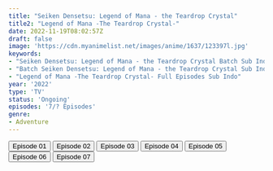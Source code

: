 ```yaml
---
title: "Seiken Densetsu: Legend of Mana - the Teardrop Crystal"
title2: "Legend of Mana -The Teardrop Crystal-"
date: 2022-11-19T08:02:57Z
draft: false
image: 'https://cdn.myanimelist.net/images/anime/1637/123397l.jpg'
keywords:
- "Seiken Densetsu: Legend of Mana - the Teardrop Crystal Batch Sub Indo"
- "Batch Seiken Densetsu: Legend of Mana - the Teardrop Crystal Sub Indo"
- "Legend of Mana -The Teardrop Crystal- Full Episodes Sub Indo"
year: '2022'
type: 'TV'
status: 'Ongoing'
episodes: '7/? Episodes'
genre:
- Adventure
---
```


<div class="d-g gg-5 gtc-r ai-c">
<button onclick="window.open('?arc=TW6HSwBFhS_20221008/1/MP4/Kuramanime-SKNDSS-01-480p-Doro','_blank')">Episode 01</button>
<button onclick="window.open('?arc=fYSjEQvUEe_20221016/2/MP4/Kuramanime-SKNDSS-02-480p-Doro','_blank')">Episode 02</button>
<button onclick="window.open('?arc=7Fi9DTx1MY_20221022/3/MP4/Kuramanime-SKNDSS-03-480p-Doro','_blank')">Episode 03</button>
<button onclick="window.open('?arc=HxivzQ7Pn1_20221029/4/MP4/Kuramanime-SKNDSS-04-480p-BGlobal','_blank')">Episode 04</button>
<button onclick="window.open('?arc=ivlDwDY5rV_20221105/5/MP4/Kuramanime-SKNDSS-05-480p-BGlobal','_blank')">Episode 05</button>
<button onclick="window.open('?arc=Vh39LJJ9Oy_20221112/6/MP4/Kuramanime-SKNDSS-06-480p-BGlobal','_blank')">Episode 06</button>
<button onclick="window.open('?arc=ibvwem6vvb_20221118_202211/7/MP4/Kuramanime-SKNDSS-07-480p-BGlobal','_blank')">Episode 07</button>
</div>